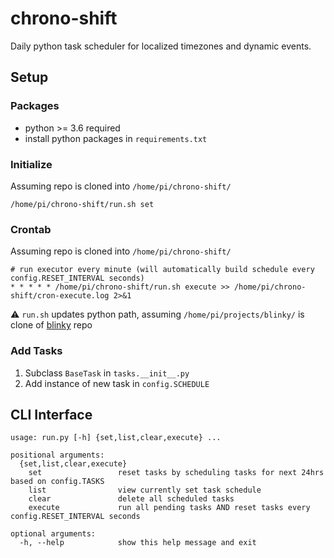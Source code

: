 # chrono-shift
Daily python task scheduler for localized timezones and dynamic events.


## Setup

### Packages
* python >= 3.6 required
* install python packages in `requirements.txt`

### Initialize
Assuming repo is cloned into `/home/pi/chrono-shift/`
```
/home/pi/chrono-shift/run.sh set
```

### Crontab
Assuming repo is cloned into `/home/pi/chrono-shift/`
```
# run executor every minute (will automatically build schedule every config.RESET_INTERVAL seconds)
* * * * * /home/pi/chrono-shift/run.sh execute >> /home/pi/chrono-shift/cron-execute.log 2>&1
```
:warning: `run.sh` updates python path, assuming `/home/pi/projects/blinky/` is clone of [blinky](https://github.com/pdumoulin/blinky) repo

### Add Tasks
1. Subclass `BaseTask` in `tasks.__init__.py`
2. Add instance of new task in `config.SCHEDULE`

## CLI Interface
```
usage: run.py [-h] {set,list,clear,execute} ...

positional arguments:
  {set,list,clear,execute}
    set                 reset tasks by scheduling tasks for next 24hrs based on config.TASKS
    list                view currently set task schedule
    clear               delete all scheduled tasks
    execute             run all pending tasks AND reset tasks every config.RESET_INTERVAL seconds

optional arguments:
  -h, --help            show this help message and exit
  ```
